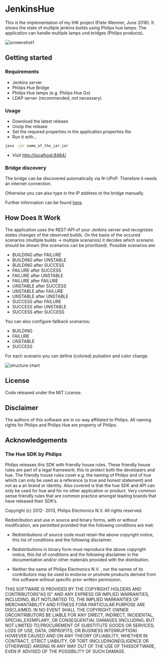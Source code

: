 # JenkinsHue

This is the implementation of my IHK project (Fiete Wennier, June 2016). It shows the state of multiple jenkins builds using Philips hue lamps. The application can handle multiple lamps und bridges (Philips products).

![screenshot1](https://github.com/fi3te/JenkinsHue/blob/master/doc/screenshot1.png)


## Getting started

### Requirements
- Jenkins server
- Philips Hue Bridge
- Philips Hue lamps (e.g. Philips Hue Go)
- LDAP server (recommended, not necessary)

### Usage
- Download the latest release
- Unzip the release
- Set the required properties in the application.properties file
- Run it with...
```sh
java -jar name_of_the_jar.jar
```
- Visit [http://localhost:8484/](http://localhost:8484/)

### Bridge discovery

The bridge can be discovered automatically via N-UPnP. Therefore it needs an internet connection.

Otherwise you can also type in the IP address ot the bridge manually.

Further information can be found [here](https://developers.meethue.com/documentation/hue-bridge-discovery).


## How Does It Work

The application uses the REST-API of your Jenkins server and recognizes states changes of the observed builds. On the basis of the occured scenarios (multiple builds -> multiple scenarios) it decides which scenario should be shown (the scenarios can be prioritized). Possible scenarios are:

- BUILDING after FAILURE
- BUILDING after UNSTABLE
- BUILDING after SUCCESS
- FAILURE after SUCCESS
- FAILURE after UNSTABLE
- FAILURE after FAILURE
- UNSTABLE after SUCCESS
- UNSTABLE after FAILURE
- UNSTABLE after UNSTABLE
- SUCCESS after FAILURE
- SUCCESS after UNSTABLE
- SUCCESS after SUCCESS

You can also configure fallback scenarios:

- BUILDING
- FAILURE
- UNSTABLE
- SUCCESS

For each scenario you can define (colored) pulsation and color change.

![structure chart](https://github.com/fi3te/JenkinsHue/blob/master/doc/structure_chart.png)


## License

Code released under the MIT License.


## Disclaimer

The authors of this software are in no way affiliated to Philips. 
All naming rights for Philips and Philips Hue are property of Philips.


## Acknowledgements
### The Hue SDK by Philips

Philips releases this SDK with friendly house rules. These friendly house rules are part of a legal framework; this to protect both the developers and hue. The friendly house rules cover e.g. the naming of Philips and of hue which can only be used as a reference (a true and honest statement) and not as a an brand or identity. Also covered is that the hue SDK and API can only be used for hue and for no other application or product. Very common sense friendly rules that are common practice amongst leading brands that have released their SDK’s.

Copyright (c) 2012- 2013, Philips Electronics N.V. All rights reserved.

Redistribution and use in source and binary forms, with or without modification, are permitted provided that the following conditions are met:

- Redistributions of source code must retain the above copyright notice, this list of conditions and the following disclaimer.

- Redistributions in binary form must reproduce the above copyright notice, this list of conditions and the following disclaimer in the documentation and/or other materials provided with the distribution.

- Neither the name of Philips Electronics N.V. , nor the names of its contributors may be used to endorse or promote products derived from this software without specific prior written permission.

THIS SOFTWARE IS PROVIDED BY THE COPYRIGHT HOLDERS AND CONTRIBUTORS"AS IS" AND ANY EXPRESS OR IMPLIED WARRANTIES, INCLUDING, BUT NOTLIMITED TO, THE IMPLIED WARRANTIES OF MERCHANTABILITY AND FITNESS FORA PARTICULAR PURPOSE ARE DISCLAIMED. IN NO EVENT SHALL THE COPYRIGHT OWNER ORCONTRIBUTORS BE LIABLE FOR ANY DIRECT, INDIRECT, INCIDENTAL, SPECIAL,EXEMPLARY, OR CONSEQUENTIAL DAMAGES (INCLUDING, BUT NOT LIMITED TO,PROCUREMENT OF SUBSTITUTE GOODS OR SERVICES; LOSS OF USE, DATA, ORPROFITS; OR BUSINESS INTERRUPTION) HOWEVER CAUSED AND ON ANY THEORY OFLIABILITY, WHETHER IN CONTRACT, STRICT LIABILITY, OR TORT (INCLUDINGNEGLIGENCE OR OTHERWISE) ARISING IN ANY WAY OUT OF THE USE OF THISSOFTWARE, EVEN IF ADVISED OF THE POSSIBILITY OF SUCH DAMAGE.
